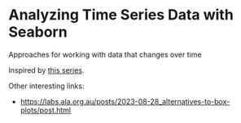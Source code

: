 # Analyzing Time Series Data with Seaborn

Approaches for working with data that changes over time

Inspired by [this series](https://observablehq.com/collection/@observablehq/analyzing-time-series-data).

Other interesting links:
- https://labs.ala.org.au/posts/2023-08-28_alternatives-to-box-plots/post.html
